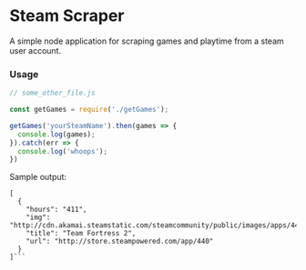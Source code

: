 # Steam Scraper

A simple node application for scraping games and playtime from a steam user account.

### Usage

```javascript
// some_other_file.js

const getGames = require('./getGames');

getGames('yourSteamName').then(games => {
  console.log(games);
}).catch(err => {
  console.log('whoops');
})
```

Sample output:

```
[
  {
    "hours": "411",
    "img": "http://cdn.akamai.steamstatic.com/steamcommunity/public/images/apps/440/07385eb55b5ba974aebbe74d3c99626bda7920b8.jpg",
    "title": "Team Fortress 2",
    "url": "http://store.steampowered.com/app/440"
  }
]```
